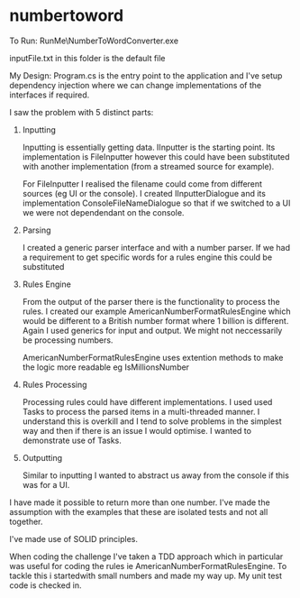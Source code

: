 # numbertoword
 
To Run:
RunMe\NumberToWordConverter.exe

inputFile.txt in this folder is the default file


My Design:
Program.cs is the entry point to the application and I've setup dependency injection where we can change implementations of the interfaces if required.

I saw the problem with 5 distinct parts:
1. Inputting

	Inputting is essentially getting data. IInputter is the starting point. Its implementation is FileInputter however this could have been	substituted with another implementation (from a streamed source for example). 

	For FileInputter I realised the filename could come from different sources (eg UI or the console). I created IInputterDialogue and its implementation ConsoleFileNameDialogue so that if we switched to a UI we were not dependendant on the console.
2. Parsing

	I created a generic parser interface and with a number parser. If we had a requirement to get specific words for a rules engine this could be substituted
3. Rules Engine

	From the output of the parser there is the functionality to process the rules. I created our example AmericanNumberFormatRulesEngine which would be different to a British number format where 1 billion is different. Again I used generics for input and output. We might not neccessarily be processing numbers.

	AmericanNumberFormatRulesEngine uses extention methods to make the logic more readable eg IsMillionsNumber
4. Rules Processing

	Processing rules could have different implementations. I used used Tasks to process the parsed items in a multi-threaded manner. I understand this is overkill and I tend to solve problems in the simplest way and then if there is an issue I would optimise. I wanted to demonstrate use of Tasks.
5. Outputting

	Similar to inputting I wanted to abstract us away from the console if this was for a UI. 

I have made it possible to return more than one number. I've made the assumption with the examples that these are isolated tests and not all together.

I've made use of SOLID principles.

When coding the challenge I've taken a TDD approach which in particular was useful for coding the rules ie AmericanNumberFormatRulesEngine. To tackle this i startedwith small numbers and made my way up. My unit test code is checked in.
